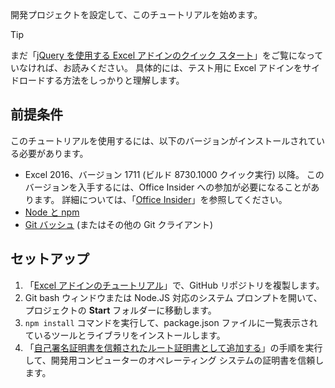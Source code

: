 開発プロジェクトを設定して、このチュートリアルを始めます。 

> [!TIP]
> まだ「[jQuery を使用する Excel アドインのクイック スタート](../quickstarts/excel-quickstart-jquery.md?tabs=visual-studio-code)」をご覧になっていなければ、お読みください。 具体的には、テスト用に Excel アドインをサイドロードする方法をしっかりと理解します。

## <a name="prerequisites"></a>前提条件

このチュートリアルを使用するには、以下のバージョンがインストールされている必要があります。 

- Excel 2016、バージョン 1711 (ビルド 8730.1000 クイック実行) 以降。 このバージョンを入手するには、Office Insider への参加が必要になることがあります。 詳細については、「[Office Insider](https://products.office.com/en-us/office-insider?tab=tab-1)」を参照してください。
- [Node と npm](https://nodejs.org/en/) 
- [Git バッシュ](https://git-scm.com/downloads) (またはその他の Git クライアント)

## <a name="setup"></a>セットアップ

1. 「[Excel アドインのチュートリアル](https://github.com/OfficeDev/Excel-Add-in-Tutorial)」で、GitHub リポジトリを複製します。
2. Git bash ウィンドウまたは Node.JS 対応のシステム プロンプトを開いて、プロジェクトの **Start** フォルダーに移動します。
3. `npm install` コマンドを実行して、package.json ファイルに一覧表示されているツールとライブラリをインストールします。 
4. 「[自己署名証明書を信頼されたルート証明書として追加する](https://github.com/OfficeDev/generator-office/blob/master/src/docs/ssl.md)」の手順を実行して、開発用コンピューターのオペレーティング システムの証明書を信頼します。

